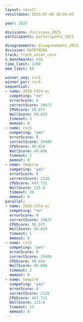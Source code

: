 ```yaml
---
layout: result
resultdate: 2023-07-06 16:05:43

year: 2023

divisions: divisions_2023
participants: participants_2023

disagreements: disagreements_2023
division: AUFDTNIRA
track: track_unsat_core
n_benchmarks: 618
time_limit: 1200
mem_limit: 60

winner_seq: cvc5
winner_par: cvc5
sequential:
- name: 2020-CVC4-uc
  competing: "no"
  errorScore: 0
  correctScore: 29672
  CPUScore: 50.077
  WallScore: 50.029
  timeout: 1
  memout: 0
- name: cvc5
  competing: "yes"
  errorScore: 0
  correctScore: 29409
  CPUScore: 49.854
  WallScore: 49.606
  timeout: 2
  memout: 0
- name: Vampire
  competing: "yes"
  errorScore: 0
  correctScore: 2226
  CPUScore: 447.731
  WallScore: 115.8
  timeout: 20
  memout: 0
parallel:
- name: 2020-CVC4-uc
  competing: "no"
  errorScore: 0
  correctScore: 29672
  CPUScore: 50.077
  WallScore: 50.029
  timeout: 1
  memout: 0
- name: cvc5
  competing: "yes"
  errorScore: 0
  correctScore: 29409
  CPUScore: 49.854
  WallScore: 49.606
  timeout: 2
  memout: 0
- name: Vampire
  competing: "yes"
  errorScore: 0
  correctScore: 2226
  CPUScore: 447.731
  WallScore: 115.8
  timeout: 12
  memout: 0
---
```

